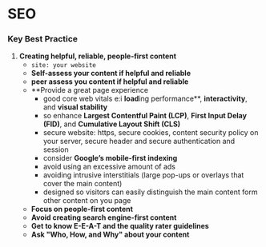 # SEO

### Key Best Practice
1. **Creating helpful, reliable, people-first content**
    - `site: your website`
    - **Self-assess your content if helpful and reliable**
    - **peer assess you content if helpful and reliable**
    - **Provide a great page experience
        - good core web vitals e:i **load**ing performance**, **interactivity**, and **visual stability**
        - so enhance **Largest Contentful Paint (LCP)**, **First Input Delay (FID)**, and **Cumulative Layout Shift (CLS)**
        - secure website: https, secure cookies, content security policy on your server, secure header and secure authentication and session
        - consider **Google’s mobile-first indexing**
        - avoid using an excessive amount of ads
        - avoiding intrusive interstitials (large pop-ups or overlays that cover the main content)
        - designed so visitors can easily distinguish the main content form other content on you page
    - **Focus on people-first content**
    - **Avoid creating search engine-first content**
    - **Get to know E-E-A-T and the quality rater guidelines**
    - **Ask "Who, How, and Why" about your content**
